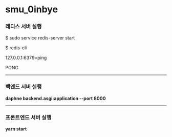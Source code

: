 # smu_0inbye



### 레디스 서버 실행
$ sudo service redis-server start

$ redis-cli

127.0.0.1:6379>ping

PONG

---

### 백엔드 서버 실행
**daphne backend.asgi:application --port 8000**

---

### 프론트엔드 서버 실행
**yarn start**
